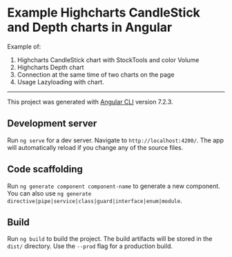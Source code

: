 # Example Highcharts CandleStick and Depth charts in Angular

Example of:

1. Highcharts CandleStick chart with StockTools and color Volume
2. Highcharts Depth chart
3. Connection at the same time of two charts on the page
4. Usage Lazyloading with chart.

---

This project was generated with [Angular CLI](https://github.com/angular/angular-cli) version 7.2.3.

## Development server

Run `ng serve` for a dev server. Navigate to `http://localhost:4200/`. The app will automatically reload if you change any of the source files.

## Code scaffolding

Run `ng generate component component-name` to generate a new component. You can also use `ng generate directive|pipe|service|class|guard|interface|enum|module`.

## Build

Run `ng build` to build the project. The build artifacts will be stored in the `dist/` directory. Use the `--prod` flag for a production build.
